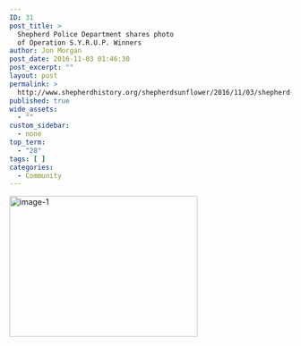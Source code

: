```yaml
---
ID: 31
post_title: >
  Shepherd Police Department shares photo
  of Operation S.Y.R.U.P. Winners
author: Jon Morgan
post_date: 2016-11-03 01:46:30
post_excerpt: ""
layout: post
permalink: >
  http://www.shepherdhistory.org/shepherdsunflower/2016/11/03/shepherd-police-department-shares-photo-of-operation-s-y-r-u-p-winners/
published: true
wide_assets:
  - ""
custom_sidebar:
  - none
top_term:
  - "28"
tags: [ ]
categories:
  - Community
---
```

<img class="alignnone size-medium wp-image-32" src="http://www.shepherdhistory.org/commrecon/wp-content/uploads/sites/8/2016/11/image-1-336x252.png" alt="image-1" width="336" height="252" />